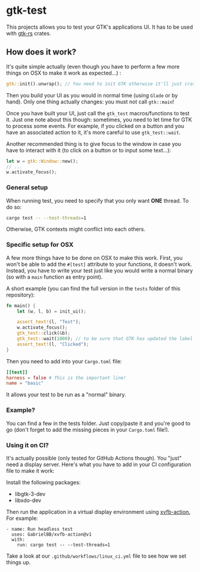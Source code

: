 # gtk-test

This projects allows you to test your GTK's applications UI. It has to be used with [gtk-rs](https://gtk-rs.org) crates.

## How does it work?

It's quite simple actually (even though you have to perform a few more things on OSX to make it work as expected...) :

```rust
gtk::init().unwrap(); // You need to init GTK otherwise it'll just crash...
```

Then you build your UI as you would in normal time (using `Glade` or by hand). Only one thing actually changes: you must not call `gtk::main`!

Once you have built your UI, just call the `gtk_test` macros/functions to test it. Just one note about this though: sometimes, you need to let time for GTK to process some events. For example, if you clicked on a button and you have an associated action to it, it's more careful to use `gtk_test::wait`.

Another recommended thing is to give focus to the window in case you have to interact with it (to click on a button or to input some text...):

```rust
let w = gtk::Window::new();
// ...
w.activate_focus();
```

### General setup

When running test, you need to specify that you only want **ONE** thread. To do so:

```bash
cargo test -- --test-threads=1
```

Otherwise, GTK contexts might conflict into each others.

### Specific setup for OSX

A few more things have to be done on OSX to make this work. First, you won't be able to add the `#[test]` attribute to your functions, it doesn't work. Instead, you have to write your test just like you would write a normal binary (so with a `main` function as entry point).

A short example (you can find the full version in the `tests` folder of this repository):

```rust
fn main() {
    let (w, l, b) = init_ui();

    assert_text!(l, "Test");
    w.activate_focus();
    gtk_test::click(&b);
    gtk_test::wait(1000); // to be sure that GTK has updated the label's text
    assert_text!(l, "Clicked");
}
```

Then you need to add into your `Cargo.toml` file:

```toml
[[test]]
harness = false # This is the important line!
name = "basic"
```

It allows your test to be run as a "normal" binary.

### Example?

You can find a few in the tests folder. Just copy/paste it and you're good to go (don't forget to add the missing pieces in your `Cargo.toml` file!).

### Using it on CI?

It's actually possible (only tested for GitHub Actions though). You "just" need a display server. Here's what you have to add in your CI configuration file to make it work:

Install the following packages:

 * libgtk-3-dev
 * libxdo-dev

Then run the application in a virtual display environment using [xvfb-action.](https://github.com/GabrielBB/xvfb-action) For example:

```
- name: Run headless test
  uses: GabrielBB/xvfb-action@v1
  with:
    run: cargo test -- --test-threads=1
```

Take a look at our `.github/workflows/linux_ci.yml` file to see how we set things up.

